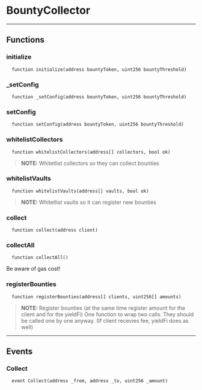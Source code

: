 # BountyCollector




___

## Functions

### initialize

```solidity
  function initialize(address bountyToken, uint256 bountyThreshold)
```




### _setConfig

```solidity
  function _setConfig(address bountyToken, uint256 bountyThreshold)
```




### setConfig

```solidity
  function setConfig(address bountyToken, uint256 bountyThreshold)
```




### whitelistCollectors

```solidity
  function whitelistCollectors(address[] collectors, bool ok)
```


> **NOTE:** Whitetlist collectors so they can collect bounties


### whitelistVaults

```solidity
  function whitelistVaults(address[] vaults, bool ok)
```


> **NOTE:** Whitetlist vaults so it can register new bounties


### collect

```solidity
  function collect(address client)
```




### collectAll

```solidity
  function collectAll()
```

Be aware of gas cost!



### registerBounties

```solidity
  function registerBounties(address[] clients, uint256[] amounts)
```


> **NOTE:** Register bounties (at the same time register amount for the client and for the yieldFi)
One function to wrap two calls. They should be called one by one anyway.
(If client recevies fee, yieldFi does as well)



___

## Events

### Collect

```solidity
  event Collect(address _from, address _to, uint256 _amount)
```


